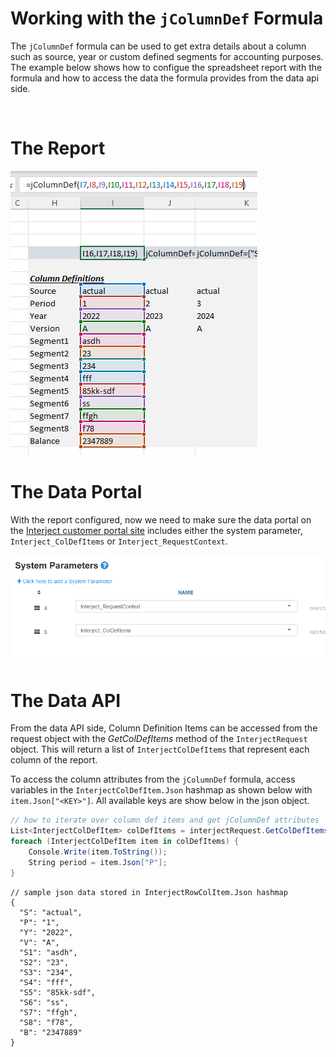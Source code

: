 # Working with the `jColumnDef` Formula

The `jColumnDef` formula can be used to get extra details about a column such as source, year or custom defined segments for accounting purposes. The example below shows how to configue the spreadsheet report with the formula and how to access the data the formula provides from the data api side.

<br>

# The Report

![](./static/formula-1-jcolumndef_json.png)
<br>

# The Data Portal

With the report configured, now we need to make sure the data portal on the [Interject customer portal site](https://portal.gointerject.com/DataPortals.html) includes either the system parameter, `Interject_ColDefItems` or `Interject_RequestContext`.

![](static/formula-2-coldefitems.png)
<br>

# The Data API

From the data API side, Column Definition Items can be accessed from the request object with the _GetColDefItems_ method of the `InterjectRequest` object. This will return a list of `InterjectColDefItems` that represent each column of the report.

To access the column attributes from the `jColumnDef` formula, access variables in the `InterjectColDefItem.Json` hashmap as shown below with `item.Json["<KEY>"]`. All available keys are show below in the json object.

```csharp
// how to iterate over column def items and get jColumnDef attributes
List<InterjectColDefItem> colDefItems = interjectRequest.GetColDefItems();
foreach (InterjectColDefItem item in colDefItems) {
    Console.Write(item.ToString());
    String period = item.Json["P"];
}
```

```jsonc
// sample json data stored in InterjectRowColItem.Json hashmap
{
  "S": "actual",
  "P": "1",
  "Y": "2022",
  "V": "A",
  "S1": "asdh",
  "S2": "23",
  "S3": "234",
  "S4": "fff",
  "S5": "85kk-sdf",
  "S6": "ss",
  "S7": "ffgh",
  "S8": "f78",
  "B": "2347889"
}
```

